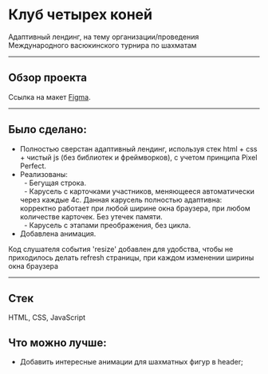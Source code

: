 # Клуб четырех коней
Адаптивный лендинг, на тему организации/проведения Международного васюкинского турнира по шахматам<br>

---
## Обзор проекта
Ссылка на макет [Figma](https://www.figma.com/design/OAbWDIji73rDu3ivde7q4C/%D0%94%D0%B8%D0%B7%D0%B0%D0%B9%D0%BD-%D0%B4%D0%BB%D1%8F-%D0%B2%D0%B5%D1%80%D1%81%D1%82%D0%BA%D0%B8-%7C-%D0%A2%D0%B5%D1%81%D1%82%D0%BE%D0%B2%D1%8B%D0%B9-%D0%BB%D0%B5%D0%BD%D0%B4%D0%B8%D0%BD%D0%B3-(Copy)?node-id=0-1&node-type=canvas&t=YKDhw0UW1KzSm70D-0).

---
## Было сделано:

- Полностью сверстан адаптивный лендинг, используя стек html + css + чистый js (без библиотек и фреймворков), с учетом принципа Pixel Perfect.
- Реализованы:<br/>
  - Бегущая строка.<br/>
  - Карусель с карточками участников, меняющееся автоматически через каждые 4с. Данная карусель полностью адаптивна: корректно работает при любой ширине окна браузера, при любом количестве карточек. Без утечек памяти.<br/> 
  - Карусель с этапами преображения, без цикла.<br/>
- Добавлена анимация.

Код cлушателя события 'resize' добавлен для удобства, чтобы не приходилось делать refresh страницы, при каждом изменении ширины окна браузера

---
## Стек
HTML, CSS, JavaScript

## Что можно лучше:
- Добавить интересные анимации для шахматных фигур в header;

